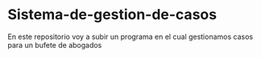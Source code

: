 # Sistema-de-gestion-de-casos
En este repositorio voy a subir un programa en el cual gestionamos casos para un bufete de abogados
